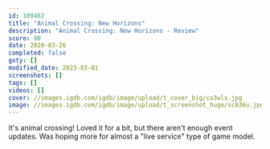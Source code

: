 ```yaml
---
id: 109462
title: "Animal Crossing: New Horizons"
description: "Animal Crossing: New Horizons - Review"
score: 90
date: 2020-03-26
completed: false
goty: []
modified_date: 2023-03-01
screenshots: []
tags: []
videos: []
cover: //images.igdb.com/igdb/image/upload/t_cover_big/co3wls.jpg
image: //images.igdb.com/igdb/image/upload/t_screenshot_huge/sc836u.jpg
---
```

It's animal crossing! Loved it for a bit, but there aren't enough event updates. Was hoping more for almost a "live service" type of game model.